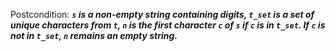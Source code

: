 Postcondition: ***`s` is a non-empty string containing digits, `t_set` is a set of unique characters from `t`, `n` is the first character `c` of `s` if `c` is in `t_set`. If `c` is not in `t_set`, `n` remains an empty string.***